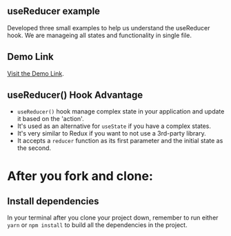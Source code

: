 ## useReducer example

Developed three small examples to help us understand the useReducer hook. We are manageing all states and functionality in single file.

## Demo Link

[Visit the Demo Link](https://react-usereducer-example.netlify.app).

## useReducer() Hook Advantage

- `useReducer()` hook manage complex state in your application and update it based on the 'action'.
- It's used as an alternative for `useState` if you have a complex states.
- It's very similar to Redux if you want to not use a 3rd-party library.
- It accepts a `reducer` function as its first parameter and the initial state as the second.

# After you fork and clone:

## Install dependencies

In your terminal after you clone your project down, remember to run either `yarn` or `npm install` to build all the dependencies in the project.
